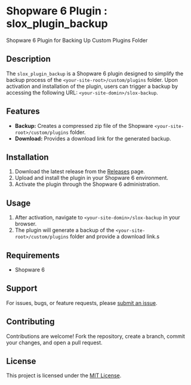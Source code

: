 # Shopware 6 Plugin : slox_plugin_backup

Shopware 6 Plugin for Backing Up Custom Plugins Folder

## Description

The `slox_plugin_backup` is a Shopware 6 plugin designed to simplify the backup process of the `<your-site-root>/custom/plugins` folder. Upon activation and installation of the plugin, users can trigger a backup by accessing the following URL: `<your-site-domin>/slox-backup`.

## Features

- **Backup:** Creates a compressed zip file of the Shopware `<your-site-root>/custom/plugins` folder.
- **Download:** Provides a download link for the generated backup.

## Installation

1. Download the latest release from the [Releases](https://github.com/akshaynikhare/SW6-Plugin-slox_plugin_backup/releases) page.
2. Upload and install the plugin in your Shopware 6 environment.
3. Activate the plugin through the Shopware 6 administration.

## Usage

1. After activation, navigate to `<your-site-domin>/slox-backup` in your browser.
2. The plugin will generate a backup of the `<your-site-root>/custom/plugins` folder and provide a download link.s

## Requirements

- Shopware 6

## Support

For issues, bugs, or feature requests, please [submit an issue](https://github.com/akshaynikhare/SW6-Plugin-slox_plugin_backup/issues).

## Contributing

Contributions are welcome! Fork the repository, create a branch, commit your changes, and open a pull request.

## License

This project is licensed under the [MIT License](LICENSE).


